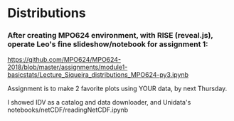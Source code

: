 # Distributions

### After creating MPO624 environment, with RISE (reveal.js), operate Leo's fine slideshow/notebook for assignment 1: 
https://github.com/MPO624/MPO624-2018/blob/master/assignments/module1-basicstats/Lecture_Siqueira_distributions_MPO624-py3.ipynb

Assignment is to make 2 favorite plots using YOUR data, by next Thursday. 

I showed IDV as a catalog and data downloader, and Unidata's notebooks/netCDF/readingNetCDF.ipynb 

